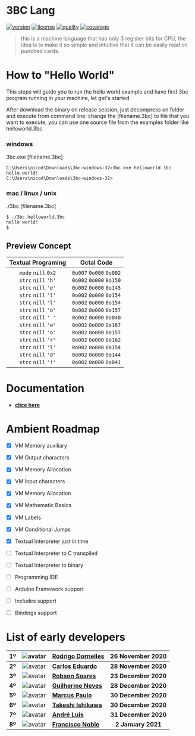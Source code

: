 3BC Lang
========
[![version](https://img.shields.io/github/v/release/rodrigodornelles/3bc-lang?sort=semver)](https://github.com/RodrigoDornelles/3bc-lang/releases)
[![license](https://img.shields.io/github/license/rodrigodornelles/3bc-lang)](https://github.com/RodrigoDornelles/3bc-lang/blob/master/LICENSE.txt) 
[![quality](https://app.codacy.com/project/badge/Grade/10888eee2fbc460b8ddb7476b0aceb23)](https://www.codacy.com/gh/RodrigoDornelles/3bc-lang/dashboard?utm_source=github.com&amp;utm_medium=referral&amp;utm_content=RodrigoDornelles/3bc-lang&amp;utm_campaign=Badge_Grade)
[![covarage](https://codecov.io/gh/RodrigoDornelles/3bc-lang/branch/master/graph/badge.svg?token=FS152PL31C)](https://codecov.io/gh/RodrigoDornelles/3bc-lang)

> this is a machine language that has only 3 register bits for CPU, the idea is to make it so simple and intuitive that it can be easily read on punched cards.

# How to "Hello World" #
This steps will guide you to run the hello world example and have first 3bc program running in your machine,  let get's started

After download the binary on release session, just decompress on folder and execute from command line:
change the [filename.3bc] to file that you want to execute, you can use one source file from the examples folder like helloworld.3bc

### windows ###
3bc.exe [filename.3bc]
```
C:\Users\nicod\Downloads\3bc-windows-32>3bc.exe helloworld.3bc
hello world!
C:\Users\nicod\Downloads\3bc-windows-32>
```

### mac / linux / unix ###
./3bc [filename.3bc]
```
$ ./3bc helloworld.3bc
hello world!
$
```

## Preview Concept ##
| Textual Programing | Octal Code |
| :----------------: | :--------: |
| `mode` `nill` `0x2`<br/>`strc` `nill` `'h'`<br/>`strc` `nill` `'e'`<br/>`strc` `nill` `'l'`<br/>`strc` `nill` `'l'`<br/>`strc` `nill` `'o'`<br/>`strc` `nill` `' '`<br/>`strc` `nill` `'w'`<br/>`strc` `nill` `'o'`<br/>`strc` `nill` `'r'`<br/>`strc` `nill` `'l'`<br/>`strc` `nill` `'d'`<br/>`strc` `nill` `'!'`  | `0o007` `0o000` `0o002`<br/>`0o002` `0o000` `0o150`<br/>`0o002` `0o000` `0o145`<br/>`0o002` `0o000` `0o154`<br/>`0o002` `0o000` `0o154`<br/>`0o002` `0o000` `0o157`<br/>`0o002` `0o000` `0o040`<br/>`0o002` `0o000` `0o167`<br/>`0o002` `0o000` `0o157`<br/>`0o002` `0o000` `0o162`<br/>`0o002` `0o000` `0o154`<br/>`0o002` `0o000` `0o144`<br/>`0o002` `0o000` `0o041` |

# Documentation #
* **[clice here](https://github.com/RodrigoDornelles/3bc-lang/blob/ide/docs/README.md)**

# Ambient Roadmap #
 - [X] VM Memory auxiliary
 - [X] VM Output characters
 - [X] VM Memory Allocation 
 - [X] VM Input characters
 - [X] VM Memory Allocation 
 - [X] VM Mathematic Basics
 - [X] VM Labels
 - [X] VM Conditional Jumps
 - [X] Textual Interpreter just in time
 - [ ] Textual Interpreter to C transpiled
 - [ ] Textual Interpreter to binary
 - [ ] Programming IDE
 - [ ] Arduino Framework support
 - [ ] Includes support
 - [ ] Bindings support


# List of early developers #
| **1º** | ![avatar](https://avatars.githubusercontent.com/rodrigodornelles?size=32) | **[Rodrigo Dornelles](https://github.com/rodrigodornelles)** | **26 November 2020** |
| :-: | :-: | :-- | :--: |
| **2º** | ![avatar](https://avatars.githubusercontent.com/kadu?size=32) | **[Carlos Eduardo](https://github.com/kadu)** | **28 November 2020** |
| **3º** |  ![avatar](https://avatars.githubusercontent.com/robsondrs?size=32) | **[Robson Soares](https://github.com/robsondrs)** | **23 December 2020** |
| **4º** |  ![avatar](https://avatars.githubusercontent.com/gnevesdev?size=32) | **[Guilherme Neves](https://github.com/gnevesdev)** | **28 December 2020** |
| **5º** |  ![avatar](https://avatars.githubusercontent.com/marcusmmmz?size=32) | **[Marcus Paulo](https://github.com/marcusmmmz)** | **30 December 2020** |
| **6º** |  ![avatar](https://avatars.githubusercontent.com/keshizin?size=32) | **[Takeshi Ishikawa](https://github.com/keshizin)** | **30 December 2020** |
| **7º** |  ![avatar](https://avatars.githubusercontent.com/andreluispy?size=32) | **[André Luis](https://github.com/andreluispy)** | **31 December 2020** |
| **8º** |  ![avatar](https://avatars.githubusercontent.com/guridev?size=32) | **[Francisco Noble](https://github.com/guridev)** | **2 January 2021** |
